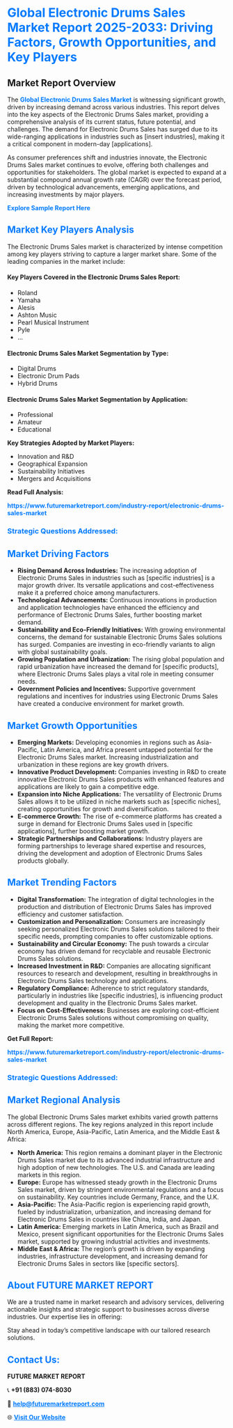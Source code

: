 <h1 style="color: #007BFF;">Global Electronic Drums Sales Market Report 2025-2033: Driving Factors, Growth Opportunities, and Key Players</h1>

<section id="overview">
<h2>Market Report Overview</h2>
<p>The <a href="https://www.futuremarketreport.com/industry-report/electronic-drums-sales-market" style="color: #007BFF; text-decoration: none;"><strong>Global Electronic Drums Sales Market</strong></a> is witnessing significant growth, driven by increasing demand across various industries. This report delves into the key aspects of the Electronic Drums Sales market, providing a comprehensive analysis of its current status, future potential, and challenges. The demand for Electronic Drums Sales has surged due to its wide-ranging applications in industries such as [insert industries], making it a critical component in modern-day [applications].</p>
<p>As consumer preferences shift and industries innovate, the Electronic Drums Sales market continues to evolve, offering both challenges and opportunities for stakeholders. The global market is expected to expand at a substantial compound annual growth rate (CAGR) over the forecast period, driven by technological advancements, emerging applications, and increasing investments by major players.</p>
</section>

<section id="overview">
<p><a href="https://www.futuremarketreport.com/request-sample/reportId=103866" style="color: #007BFF; text-decoration: none;"><strong>Explore Sample Report Here</strong></a></p>
</section>

<section id="key-players">
<h2 style="color: #007BFF;">Market Key Players Analysis</h2>
<p>The Electronic Drums Sales market is characterized by intense competition among key players striving to capture a larger market share. Some of the leading companies in the market include:</p>
<h4>Key Players Covered in the Electronic Drums Sales Report:</h4>
<ul><li>Roland</li><li>Yamaha</li><li>Alesis</li><li>Ashton Music</li><li>Pearl Musical Instrument</li><li>Pyle</li><li>...</li></ul>
<h4>Electronic Drums Sales Market Segmentation by Type:</h4>
<ul><li>Digital Drums</li><li>Electronic Drum Pads</li><li>Hybrid Drums</li></ul>

<h4>Electronic Drums Sales Market Segmentation by Application:</h4>
<ul><li>Professional</li><li>Amateur</li><li>Educational</li></ul>
<p><strong>Key Strategies Adopted by Market Players:</strong></p>
<ul>
<li>Innovation and R&D</li>
<li>Geographical Expansion</li>
<li>Sustainability Initiatives</li>
<li>Mergers and Acquisitions</li>
</ul>
</section>

<section>
<p><strong>Read Full Analysis: </strong></p><a href="https://www.futuremarketreport.com/industry-report/electronic-drums-sales-market" style="color: #007BFF; text-decoration: none;"><strong>https://www.futuremarketreport.com/industry-report/electronic-drums-sales-market</strong></a>
<h3 style="color: #007BFF;">Strategic Questions Addressed:</h3>
</section>

<section id="driving-factors">
<h2 style="color: #007BFF;">Market Driving Factors</h2>
<ul>
<li><strong>Rising Demand Across Industries:</strong> The increasing adoption of Electronic Drums Sales in industries such as [specific industries] is a major growth driver. Its versatile applications and cost-effectiveness make it a preferred choice among manufacturers.</li>
<li><strong>Technological Advancements:</strong> Continuous innovations in production and application technologies have enhanced the efficiency and performance of Electronic Drums Sales, further boosting market demand.</li>
<li><strong>Sustainability and Eco-Friendly Initiatives:</strong> With growing environmental concerns, the demand for sustainable Electronic Drums Sales solutions has surged. Companies are investing in eco-friendly variants to align with global sustainability goals.</li>
<li><strong>Growing Population and Urbanization:</strong> The rising global population and rapid urbanization have increased the demand for [specific products], where Electronic Drums Sales plays a vital role in meeting consumer needs.</li>
<li><strong>Government Policies and Incentives:</strong> Supportive government regulations and incentives for industries using Electronic Drums Sales have created a conducive environment for market growth.</li>
</ul>
</section>

<section id="growth-opportunities">
<h2 style="color: #007BFF;">Market Growth Opportunities</h2>
<ul>
<li><strong>Emerging Markets:</strong> Developing economies in regions such as Asia-Pacific, Latin America, and Africa present untapped potential for the Electronic Drums Sales market. Increasing industrialization and urbanization in these regions are key growth drivers.</li>
<li><strong>Innovative Product Development:</strong> Companies investing in R&D to create innovative Electronic Drums Sales products with enhanced features and applications are likely to gain a competitive edge.</li>
<li><strong>Expansion into Niche Applications:</strong> The versatility of Electronic Drums Sales allows it to be utilized in niche markets such as [specific niches], creating opportunities for growth and diversification.</li>
<li><strong>E-commerce Growth:</strong> The rise of e-commerce platforms has created a surge in demand for Electronic Drums Sales used in [specific applications], further boosting market growth.</li>
<li><strong>Strategic Partnerships and Collaborations:</strong> Industry players are forming partnerships to leverage shared expertise and resources, driving the development and adoption of Electronic Drums Sales products globally.</li>
</ul>
</section>

<section id="trending-factors">
<h2 style="color: #007BFF;">Market Trending Factors</h2>
<ul>
<li><strong>Digital Transformation:</strong> The integration of digital technologies in the production and distribution of Electronic Drums Sales has improved efficiency and customer satisfaction.</li>
<li><strong>Customization and Personalization:</strong> Consumers are increasingly seeking personalized Electronic Drums Sales solutions tailored to their specific needs, prompting companies to offer customizable options.</li>
<li><strong>Sustainability and Circular Economy:</strong> The push towards a circular economy has driven demand for recyclable and reusable Electronic Drums Sales solutions.</li>
<li><strong>Increased Investment in R&D:</strong> Companies are allocating significant resources to research and development, resulting in breakthroughs in Electronic Drums Sales technology and applications.</li>
<li><strong>Regulatory Compliance:</strong> Adherence to strict regulatory standards, particularly in industries like [specific industries], is influencing product development and quality in the Electronic Drums Sales market.</li>
<li><strong>Focus on Cost-Effectiveness:</strong> Businesses are exploring cost-efficient Electronic Drums Sales solutions without compromising on quality, making the market more competitive.</li>
</ul>
</section>

<section>
<p><strong>Get Full Report: </strong></p><a href="https://www.futuremarketreport.com/industry-report/electronic-drums-sales-market" style="color: #007BFF; text-decoration: none;"><strong>https://www.futuremarketreport.com/industry-report/electronic-drums-sales-market</strong></a>
<h3 style="color: #007BFF;">Strategic Questions Addressed:</h3>
</section>


<section id="regional-analysis">
<h2 style="color: #007BFF;">Market Regional Analysis</h2>
<p>The global Electronic Drums Sales market exhibits varied growth patterns across different regions. The key regions analyzed in this report include North America, Europe, Asia-Pacific, Latin America, and the Middle East & Africa:</p>
<ul>
<li><strong>North America:</strong> This region remains a dominant player in the Electronic Drums Sales market due to its advanced industrial infrastructure and high adoption of new technologies. The U.S. and Canada are leading markets in this region.</li>
<li><strong>Europe:</strong> Europe has witnessed steady growth in the Electronic Drums Sales market, driven by stringent environmental regulations and a focus on sustainability. Key countries include Germany, France, and the U.K.</li>
<li><strong>Asia-Pacific:</strong> The Asia-Pacific region is experiencing rapid growth, fueled by industrialization, urbanization, and increasing demand for Electronic Drums Sales in countries like China, India, and Japan.</li>
<li><strong>Latin America:</strong> Emerging markets in Latin America, such as Brazil and Mexico, present significant opportunities for the Electronic Drums Sales market, supported by growing industrial activities and investments.</li>
<li><strong>Middle East & Africa:</strong> The region’s growth is driven by expanding industries, infrastructure development, and increasing demand for Electronic Drums Sales in sectors like [specific sectors].</li>
</ul>
</section>

<footer>
<h2 style="color: #007BFF;">About FUTURE MARKET REPORT</h2>
<p>We are a trusted name in market research and advisory services, delivering actionable insights and strategic support to businesses across diverse industries. Our expertise lies in offering:</p>

<p>Stay ahead in today’s competitive landscape with our tailored research solutions.</p>

<h2 style="color: #007BFF;">Contact Us:</h2>
<p><strong>FUTURE MARKET REPORT</strong></p>
<p>📞 <strong>+91 (883) 074-8030</strong></p>
<p>📧 <strong><a href="mailto:help@futuremarketreport.com" style="color: #007BFF;">help@futuremarketreport.com</a></strong></p>
<p>🌐 <strong><a href="https://www.futuremarketreport.com/" style="color: #007BFF;">Visit Our Website</a></strong></p>
</footer>